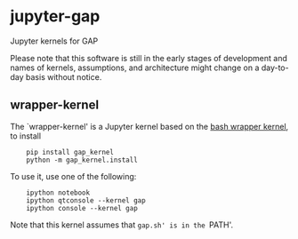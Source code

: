 # jupyter-gap
Jupyter kernels for GAP 

Please note that this software is still in the early stages of development and names of kernels, assumptions,
and architecture might change on a day-to-day basis without notice.

## wrapper-kernel

The `wrapper-kernel' is a Jupyter kernel based on the [bash wrapper kernel](https://github.com/takluyver/bash_kernel),
to install

```shell
    pip install gap_kernel
    python -m gap_kernel.install
```

To use it, use one of the following:

```shell
    ipython notebook
    ipython qtconsole --kernel gap
    ipython console --kernel gap
```

Note that this kernel assumes that `gap.sh' is in the `PATH'.
